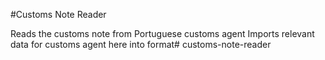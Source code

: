 #Customs Note Reader

Reads the customs note from Portuguese customs agent
Imports relevant data for customs agent here into format#   c u s t o m s - n o t e - r e a d e r  
 